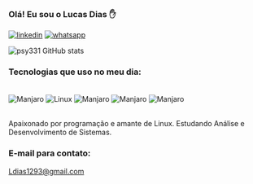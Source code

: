 ### Olá! Eu sou o Lucas Dias ✋

[![linkedin](https://img.shields.io/badge/LinkedIn-0077B5?style=for-the-badge&logo=linkedin&logoColor=white)](https://www.linkedin.com/in/lucas-dias12/)
[![whatsapp](https://img.shields.io/badge/WhatsApp-25D366?style=for-the-badge&logo=whatsapp&logoColor=white)](https://wa.me/5521990293840)

![psy331 GitHub stats](https://github-readme-stats.vercel.app/api?username=psy331h&show_icons=true&theme=radical)

### Tecnologias que uso no meu dia:

<div style="display: inline_block"><br/>
    <img align="center" alt="Manjaro" src="https://img.shields.io/badge/manjaro-35BF5C?style=for-the-badge&logo=manjaro&logoColor=white" />
    <img align="center" alt="Linux" src="https://img.shields.io/badge/Linux-FCC624?style=for-the-badge&logo=linux&logoColor=black" />
    <img align="center" alt="Manjaro" src="https://img.shields.io/badge/Python-3776AB?style=for-the-badge&logo=python&logoColor=white" />
    <img align="center" alt="Manjaro" src="https://img.shields.io/badge/C%23-239120?style=for-the-badge&logo=c-sharp&logoColor=white" />
    <img align="center" alt="Manjaro" src="https://img.shields.io/badge/MySQL-00000F?style=for-the-badge&logo=mysql&logoColor=white" />
</div> <br/>

Apaixonado por programação e amante de Linux. Estudando Análise e Desenvolvimento de Sistemas.

### E-mail para contato: 
Ldias1293@gmail.com
